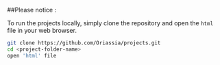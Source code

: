 ##Please notice : 

To run the projects locally, simply clone the repository and open the `html` file in your web browser.

```sh
git clone https://github.com/Oriassia/projects.git
cd <project-folder-name>
open 'html' file
```
